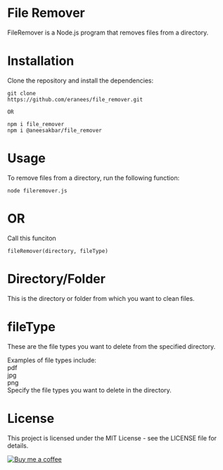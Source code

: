 # File Remover

FileRemover is a Node.js program that removes files from a directory.

# Installation

Clone the repository and install the dependencies:

```
git clone
https://github.com/eranees/file_remover.git

OR

npm i file_remover
npm i @aneesakbar/file_remover
```

# Usage

To remove files from a directory, run the following function:

```
node fileremover.js
```

# OR

Call this funciton

```
fileRemover(directory, fileType)
```

# Directory/Folder

This is the directory or folder from which you want to clean files.

# fileType

These are the file types you want to delete from the specified directory.

Examples of file types include:<br>
pdf<br>
jpg<br>
png<br>
Specify the file types you want to delete in the directory.

# License

This project is licensed under the MIT License - see the LICENSE file for details.

[![Buy me a coffee](https://img.shields.io/badge/Buy%20me%20a%20coffee--yellow.svg?logo=buy-me-a-coffee)](https://www.buymeacoffee.com/eranees)
